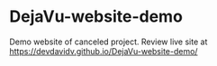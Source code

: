 # DejaVu-website-demo
Demo website of canceled project. 
Review live site at https://devdavidv.github.io/DejaVu-website-demo/
